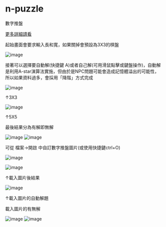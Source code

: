 # n-puzzle
數字推盤

[更多詳細請看](https://github.com/jimmy801/n-puzzle/blob/master/Read%20me%20PPT/N-Puzzle%20PPT.pptx)

起始畫面會要求輸入長和寬，如果關掉會預設為3X3的棋盤

![image](https://github.com/jimmy801/n-puzzle/blob/master/Screenshot/00.png)

接著可以選擇要自動解(快捷鍵 A)或者自己解(可用滑鼠點擊或鍵盤操作)，自動解是利用A-star演算法實施，但由於是NPC問題可能會造成記憶體溢出的可能性，所以如果資料過多，會採用「降階」方式完成

![image](https://github.com/jimmy801/n-puzzle/blob/master/Screenshot/01-1.gif)

↑3X3

![image](https://github.com/jimmy801/n-puzzle/blob/master/Screenshot/01-2.gif)

↑5X5

最後結果分為有解即無解

![image](https://github.com/jimmy801/n-puzzle/blob/master/Screenshot/Solved.png)
![image](https://github.com/jimmy801/n-puzzle/blob/master/Screenshot/No%20Solution.png)

可從 檔案->開啟 中自訂數字推盤圖片(或使用快捷鍵ctrl+O)

![image](https://github.com/jimmy801/n-puzzle/blob/master/Screenshot/02.jpg)


![image](https://github.com/jimmy801/n-puzzle/blob/master/Screenshot/03.png)

↑載入圖片後結果

![image](https://github.com/jimmy801/n-puzzle/blob/master/Screenshot/image%20auto%20solved.gif)

↑載入圖片的自動解題

載入圖片的有無解

![image](https://github.com/jimmy801/n-puzzle/blob/master/Screenshot/Image%20Solved.jpg)
![image](https://github.com/jimmy801/n-puzzle/blob/master/Screenshot/Image%20No%20Solution.jpg)
